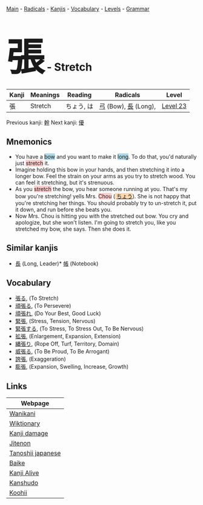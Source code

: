 <style> bigfont {font-size: 100px}</style>
[Main](../index.md) -
[Radicals](../radicals.md) -
[Kanjis](../kanjis.md) -
[Vocabulary](../vocabulary.md) -
[Levels](../levels.md) -
[Grammar](../grammar.md)
# <bigfont> 張</bigfont> - Stretch 

| Kanji | Meanings | Reading | Radicals | Level |
| --- | --- | --- | --- | --- |
| 張 | Stretch | ちょう, は | [弓](../radicals/弓.md) (Bow), [長](../radicals/長.md) (Long),  | [Level 23](../levels/wk_level23.md) |

Previous kanji: [幹](幹.md) Next kanji: [優](優.md) 

## Mnemonics
 * You have a <span style="background-color:#ADD8E6"> bow</span> and you want to make it <span style="background-color:#ADD8E6"> long</span>. To do that, you'd naturally just <span style="background-color:#ffcccb"> stretch</span> it.
* Imagine holding this bow in your hands, and then stretching it into a longer bow. Feel the strain on your arms as you try to stretch wood. You can feel it stretching, but it's strenuous.
* As you <span style="background-color:#ffcccb"> stretch</span> the bow, you hear someone running at you. That's my bow you're stretching! yells Mrs. <span style="background-color:#ffcccb"> Chou</span> (<span style="background-color:#fed8b1"> [ちょう](https://jisho.org/search/ちょう)</span>). She is not happy that you're stretching her things. You should probably try to un-stretch it, put it down, and run before she beats you.
* Now Mrs. Chou is hitting you with the stretched out bow. You cry and apologize, but she won't listen. I'm going to stretch you, like you stretched my bow, she says. Then she does it.


## Similar kanjis
 * [長](長.md) (Long, Leader)* [帳](帳.md) (Notebook)


## Vocabulary
 * [張る](../vocabulary/張.md), (To Stretch)
* [頑張る](../vocabulary/張.md), (To Persevere)
* [頑張れ](../vocabulary/張.md), (Do Your Best, Good Luck)
* [緊張](../vocabulary/張.md), (Stress, Tension, Nervous)
* [緊張する](../vocabulary/張.md), (To Stress, To Stress Out, To Be Nervous)
* [拡張](../vocabulary/張.md), (Enlargement, Expansion, Extension)
* [縄張り](../vocabulary/張.md), (Rope Off, Turf, Territory, Domain)
* [威張る](../vocabulary/張.md), (To Be Proud, To Be Arrogant)
* [誇張](../vocabulary/張.md), (Exaggeration)
* [膨張](../vocabulary/張.md), (Expansion, Swelling, Increase, Growth)



## Links 

| Webpage |
| --- |
| [Wanikani          ](https://www.wanikani.com/kanji/張) |
| [Wiktionary        ](https://en.wiktionary.org/wiki/張) |
| [Kanji damage      ](http://www.kanjidamage.com/kanji/search?utf8=✓&q=張) |
| [Jitenon           ](https://jitenon.com/kanji/張) |
| [Tanoshii japanese ](https://www.tanoshiijapanese.com/dictionary/kanji.cfm?k=張) |
| [Baike             ](https://baike.baidu.com/item/張) |
| [Kanji Alive       ](https://app.kanjialive.com/張) |
| [Kanshudo          ](https://www.kanshudo.com/searchmn?q=張) |
| [Koohii            ](https://kanji.koohii.com/study/kanji/張) |
